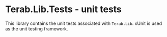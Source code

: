 ﻿# Terab.Lib.Tests - unit tests

This library contains the unit tests associated with `Terab.Lib`.
xUnit is used as the unit testing framework.

